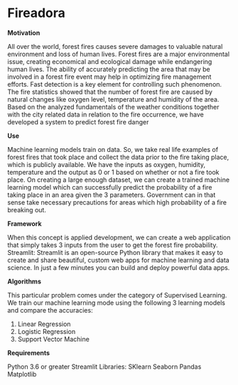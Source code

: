 # Fireadora

**Motivation**

All over the world, forest fires causes severe damages to valuable natural environment and loss of human lives. Forest fires are a major environmental issue, creating economical and ecological damage
while endangering human lives. The ability of accurately predicting the area that may be involved in a forest fire event may help in optimizing fire management efforts. Fast detection is a key element
for controlling such phenomenon. The fire statistics showed that the number of forest fire are caused by natural changes like oxygen level, temperature and humidity of the
area. Based on the analyzed fundamentals of the weather conditions together with the city related data in relation to the fire occurrence, we have developed a system to predict forest fire danger

**Use**

Machine learning models train on data. So, we take real life examples of forest fires that took place and collect the data prior to the fire taking place, which
is publicly available. We have the inputs as oxygen, humidity, temperature and the output as 0 or 1 based on whether or not a fire took place. On creating
a large enough dataset, we can create a trained machine learning model which can successfully predict the probability of a fire taking place in an area given
the 3 parameters. Government can in that sense take necessary precautions for areas which high probability of a fire breaking out.

**Framework**

When this concept is applied development, we can create a web application that simply takes 3 inputs from the user to get the forest fire probability.
Streamlit: Streamlit is an open-source Python library that makes it easy to create and share beautiful, custom web apps for machine learning and data
science. In just a few minutes you can build and deploy powerful data apps.

**Algorithms**

This particular problem comes under the category of Supervised Learning. We train our machine learning mode using the following 3 learning models and compare the accuracies:
1. Linear Regression
2. Logistic Regression
3. Support Vector Machine 

**Requirements**

Python 3.6 or greater
Streamlit
Libraries:
SKlearn
Seaborn
Pandas
Matplotlib
